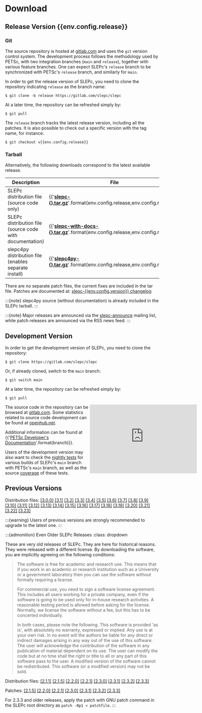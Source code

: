 # Download

## Release Version {{env.config.release}}

### Git

The source repository is hosted at [gitlab.com](https://gitlab.com/slepc/slepc) and uses the `git` version control system. The development process follows the methodology used by PETSc, with two integration branches (`main` and `release`), together with various feature branches. One can expect SLEPc's `release` branch to be synchronized with PETSc's `release` branch, and similarly for `main`.

In order to get the release version of SLEPc, you need to clone the repository indicating `release` as the branch name:

```{code} console
$ git clone -b release https://gitlab.com/slepc/slepc
```

At a later time, the repository can be refreshed simply by:

```{code} console
$ git pull
```
The `release` branch tracks the latest release version, including all the patches. It is also possible to check out a specific version with the tag name, for instance:

```{parsed-literal}
$ git checkout v{{env.config.release}}
```

### Tarball

Alternatively, the following downloads correspond to the latest available release.

Description                                               |  File                                                                          |  MD5 checksum
---                                                       |  ---                                                                           |  ---
SLEPc distribution file (source code only)                |  {{'**[slepc-{}.tar.gz](https://slepc.upv.es/download/distrib/slepc-{}.tar.gz)**'.format(env.config.release,env.config.release)}} | a3495dead368f6ee144e8f268e978151
SLEPc distribution file (source code with documentation)  |  {{'**[slepc-with-docs-{}.tar.gz](https://slepc.upv.es/download/distrib/slepc-with-docs-{}.tar.gz)**'.format(env.config.release,env.config.release)}} | a60a883312aac300f4aebdf0efb6d063
slepc4py distribution file (enables separate install)     |  {{'**[slepc4py-{}.tar.gz](https://slepc.upv.es/download/distrib/slepc4py-{}.tar.gz)**'.format(env.config.release,env.config.release)}}               | c42805c1a3472668f0cba73c53c6242b

There are no separate patch files, the current fixes are included in the tar file. Patches are documented at: [slepc-{{env.config.version}} changelog](https://gitlab.com/slepc/slepc/-/commits/release)

:::{note}
slepc4py source (without documentation) is already included in the SLEPc tarball.
:::

:::{note}
Major releases are announced via the [slepc-announce](../contact/mail_list) mailing list, while patch releases are announced via the RSS news feed.
:::

## Development Version

In order to get the development version of SLEPc, you need to clone the repository:

```{code} console
$ git clone https://gitlab.com/slepc/slepc
```

Or, if already cloned, switch to the `main` branch:

```{code} console
$ git switch main
```

At a later time, the repository can be refreshed simply by:

```{code} console
$ git pull
```

<div style="float: right; width: 45%;">
<iframe src='https://www.openhub.net/p/slepc/widgets/project_basic_stats' style='height: 225px; width: 350px; border: none'></iframe>
</div>

The source code in the repository can be browsed at [gitlab.com](https://gitlab.com/slepc/slepc). Some statistics related to source code development can be found at [openhub.net](https://openhub.net/p/slepc).

Additional information can be found at {{'[PETSc Developer\'s Documentation](https://petsc.org/{}/developers/)'.format(branch)}}.

Users of the development version may also want to check the [nightly tests](https://gitlab.com/slepc/slepc/-/pipeline_schedules) for various builds of SLEPc's `main` branch with PETSc's `main` branch, as well as the source [coverage](https://slepc.upv.es/coverage/) of these tests.

## Previous Versions

Distribution files:
[[3.0.0]](https://slepc.upv.es/download/distrib/slepc-3.0.0-p7.tgz)
[[3.1]](https://slepc.upv.es/download/distrib/slepc-3.1-p6.tgz)
[[3.2]](https://slepc.upv.es/download/distrib/slepc-3.2-p5.tar.gz)
[[3.3]](https://slepc.upv.es/download/distrib/slepc-3.3-p4.tar.gz)
[[3.4]](https://slepc.upv.es/download/distrib/slepc-3.4.4.tar.gz)
[[3.5]](https://slepc.upv.es/download/distrib/slepc-3.5.4.tar.gz)
[[3.6]](https://slepc.upv.es/download/distrib/slepc-3.6.3.tar.gz)
[[3.7]](https://slepc.upv.es/download/distrib/slepc-3.7.4.tar.gz)
[[3.8]](https://slepc.upv.es/download/distrib/slepc-3.8.3.tar.gz)
[[3.9]](https://slepc.upv.es/download/distrib/slepc-3.9.2.tar.gz)
[[3.10]](https://slepc.upv.es/download/distrib/slepc-3.10.2.tar.gz)
[[3.11]](https://slepc.upv.es/download/distrib/slepc-3.11.2.tar.gz)
[[3.12]](https://slepc.upv.es/download/distrib/slepc-3.12.2.tar.gz)
[[3.13]](https://slepc.upv.es/download/distrib/slepc-3.13.4.tar.gz)
[[3.14]](https://slepc.upv.es/download/distrib/slepc-3.14.2.tar.gz)
[[3.15]](https://slepc.upv.es/download/distrib/slepc-3.15.2.tar.gz)
[[3.16]](https://slepc.upv.es/download/distrib/slepc-3.16.3.tar.gz)
[[3.17]](https://slepc.upv.es/download/distrib/slepc-3.17.2.tar.gz)
[[3.18]](https://slepc.upv.es/download/distrib/slepc-3.18.3.tar.gz)
[[3.19]](https://slepc.upv.es/download/distrib/slepc-3.19.2.tar.gz)
[[3.20]](https://slepc.upv.es/download/distrib/slepc-3.20.2.tar.gz)
[[3.21]](https://slepc.upv.es/download/distrib/slepc-3.21.2.tar.gz)
[[3.22]](https://slepc.upv.es/download/distrib/slepc-3.22.2.tar.gz)
[[3.23]](https://slepc.upv.es/download/distrib/slepc-3.23.2.tar.gz)

:::{warning}
Users of previous versions are strongly recommended to upgrade to the latest one.
:::

:::{admonition} Even Older SLEPc Releases
:class: dropdown

These are very old releases of SLEPc. They are here for historical reasons. They were released with a different license. By downloading the software, you are implicitly agreeing on the following conditions:

> The software is free for academic and research use. This means that if you work in an academic or research institution such as a University or a government laboratory then you can use the software without formally requiring a license.
>
> For commercial use, you need to sign a software license agreement. This includes all users working for a private company, even if the software is going to be used only for in-house research activities. A reasonable testing period is allowed before asking for the license. Normally, we license the software without a fee, but this has to be concerted individually.
>
> In both cases, please note the following. This software is provided 'as is', with absolutely no warranty, expressed or implied. Any use is at your own risk. In no event will the authors be liable for any direct or indirect damages arising in any way out of the use of this software. The user will acknowledge the contribution of the software in any publication of material dependent on its use. The user can modify the code but at no time shall the right or title to all or any part of this software pass to the user. A modified version of the software cannot be redistributed. This software (or a modified version) may not be sold.

Distribution files:
[[2.1.1]](https://slepc.upv.es/download/distrib/slepc-2.1.1.tgz)
[[2.1.5]](https://slepc.upv.es/download/distrib/slepc-2.1.5.tgz)
[[2.2.0]](https://slepc.upv.es/download/distrib/slepc-2.2.0.tgz)
[[2.2.1]](https://slepc.upv.es/download/distrib/slepc-2.2.1.tgz)
[[2.3.0]](https://slepc.upv.es/download/distrib/slepc-2.3.0.tgz)
[[2.3.1]](https://slepc.upv.es/download/distrib/slepc-2.3.1.tgz)
[[2.3.2]](https://slepc.upv.es/download/distrib/slepc-2.3.2.tgz)
[[2.3.3]](https://slepc.upv.es/download/distrib/slepc-2.3.3.tgz)

Patches:
[[2.1.5]](https://slepc.upv.es/download/distrib/patches/slepc_patch_all-2.1.5)
[[2.2.0]](https://slepc.upv.es/download/distrib/patches/slepc_patch_all-2.2.0)
[[2.2.1]](https://slepc.upv.es/download/distrib/patches/slepc_patch_all-2.2.1)
[[2.3.0]](https://slepc.upv.es/download/distrib/patches/slepc_patch_all-2.3.0)
[[2.3.1]](https://slepc.upv.es/download/distrib/patches/slepc_patch_all-2.3.1)
[[2.3.2]](https://slepc.upv.es/download/distrib/patches/slepc_patch_all-2.3.2)
[[2.3.3]](https://slepc.upv.es/download/distrib/patches/slepc_patch_all-2.3.3)

For 2.3.3 and older releases, apply the patch with GNU patch command in the SLEPc root directory as `patch -Np1 < patchfile`.
:::
